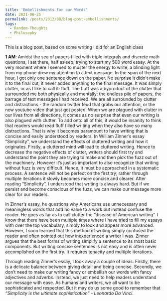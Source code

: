 ```yaml
---
title: 'Embellishments for our Words'
date: 2021-06-25
permalink: /posts/2012/08/blog-post-embellishments/
tags:
  - Random-Thoughts
  - Philosophy
---
```

This is a blog post, based on some writing I did for an English class

**1 AM**: Amidst the sea of papers filled with triple integrals and discrete math questions, I sat there, half asleep, trying to start my 500 word essay. At the very moment where I seemed to muster the energy to write, a blinding light from my phone drew my attention to a text message. In the span of the next hour, I got only one sentence down on the paper. No surprise it didn't make it to the final cut; it never added anything to the final message. It was simply clutter, or as I like to call it: fluff. The fluff was a byproduct of the clutter that surrounded me both physically and mentally: the endless pile of papers, the barrage of text messages I had received. We are all surrounded by clutter and distractions - the random twitter feud that grabs our attention, or the new youtube video that just got posted. When we are plagued with clutter in our lives from all directions, it comes as no surprise that even our writing is also plagued with clutter. To add onto all of this, it would be insanity to think that readers would read fluff filled writing when they also have so many distractions. That is why it becomes paramount to have writing that is concise and easily understood by readers. In William Zinner’s essay “Simplicity”, we understand the effects of cluttered writing and how it originates. Firstly, a cluttered mind will lead to cluttered writing. Hence to decrease the negative effects of clutter, writers should first try and understand the point they are trying to make and then pick the fuzz out of the machinery. However it’s just as important to also recognize that writing without fuzz is very difficult. Hence, it must be approached in a systematic process. A sentence will not be perfect on the first try; rather through multiple iterations it slowly becomes more concise and clearer. After reading “Simplicity”, I understood that writing is always hard. But if we persist and become conscious of the fuzz, we can make our message more clear for our readers.  

In Zinner’s essay, he questions why Americans use unnecessary and meaningless words that add no value to a work but instead confuse the reader. He goes as far as to call clutter the “disease of American writing”. I know that there have been multiple times where I have tried to fill my essays with over the top vocabulary, simply to look and appear more advanced. However, I soon learned that this method of writing simply confused the reader and often pointed out how inexperienced a writer I was. Zinner argues that the best forms of writing simplify a sentence to its most basic components. But writing concise sentences is not easy and is often never accomplished on the first try. It requires tenacity and multiple iterations. 


Through reading Zinner’s essay, I took away a couple of ideas. Firstly, there is a delicate balance between giving detail and being concise. Secondly, we don’t need to make our writing fancy or embellish our words with fancy adjectives and adverbs. Instead, we just need to help readers understand our message with ease. As humans and writers, we all want to be sophisticated and respected. But it may do us some good to remember that *“Simplicity is the ultimate sophistication” - Leonardo Da Vinci*. 
